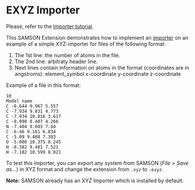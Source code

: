 # EXYZ Importer

Please, refer to the [Importer tutorial](https://documentation.samson-connect.net/developers/latest/tutorials/importing/).

This SAMSON Extension demonstrates how to implement an [importer](https://documentation.samson-connect.net/developers/latest/importers/) on an example of a simple XYZ-importer for files of the following format:

1. The 1st line: the number of atoms in the file.
2. The 2nd line: arbitraty header line.
3. Next lines contain information on atoms in the format (coordinates are in angstroms):
element_symbol x-coordinate y-coordinate z-coordinate

Example of a file in this format:
```
10
Model name
C -6.644 9.967 5.557
C -7.934 9.831 4.773
C -7.934 10.816 3.617
C -8.098 8.407 4.266
N -7.404 9.603 7.84
C -6.46 9.161 6.834
C -5.09 9.488 7.383
O -5.008 10.375 8.245
H -8.382 9.481 7.521
H -7.182 10.599 8.021
```

To test this importer, you can export any system from SAMSON (*File > Save as...*) in XYZ format and change the extension from `.xyz` to `.exyz`.

**Note:** SAMSON already has an XYZ Importer which is installed by default.
